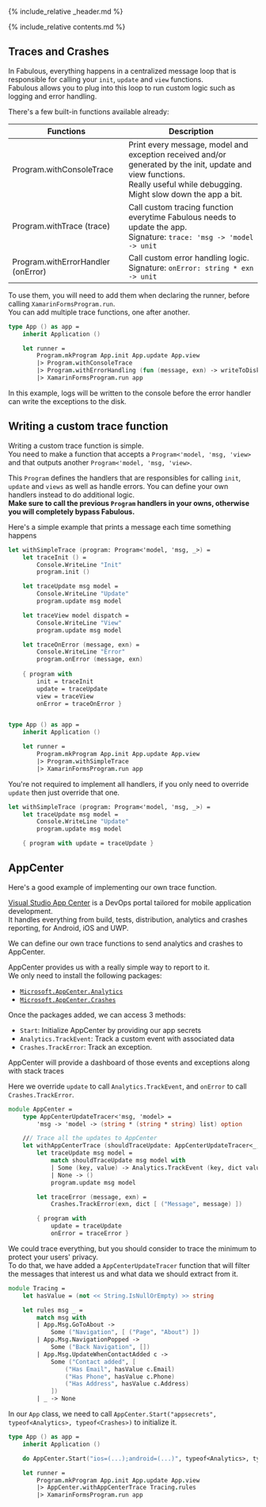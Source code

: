{% include_relative _header.md %}

{% include_relative contents.md %}

Traces and Crashes
------

In Fabulous, everything happens in a centralized message loop that is responsible for calling your `init`, `update` and `view` functions.  
Fabulous allows you to plug into this loop to run custom logic such as logging and error handling.

There's a few built-in functions available already:

| Functions                 | Description |
| ------------------------- | ----------- |
| Program.withConsoleTrace  | Print every message, model and exception received and/or generated by the init, update and view functions. <br/>Really useful while debugging. Might slow down the app a bit. |
| Program.withTrace (trace) | Call custom tracing function everytime Fabulous needs to update the app. <br/>Signature: `trace: 'msg -> 'model -> unit` |
| Program.withErrorHandler (onError)  | Call custom error handling logic. <br/>Signature: `onError: string * exn -> unit` |

To use them, you will need to add them when declaring the runner, before calling `XamarinFormsProgram.run`.  
You can add multiple trace functions, one after another.
```fsharp
type App () as app = 
    inherit Application ()

    let runner = 
        Program.mkProgram App.init App.update App.view
        |> Program.withConsoleTrace
        |> Program.withErrorHandling (fun (message, exn) -> writeToDisk exn)
        |> XamarinFormsProgram.run app
```
In this example, logs will be written to the console before the error handler can write the exceptions to the disk.

Writing a custom trace function
------

Writing a custom trace function is simple.  
You need to make a function that accepts a `Program<'model, 'msg, 'view>` and that outputs another `Program<'model, 'msg, 'view>`.

This `Program` defines the handlers that are responsibles for calling `init`, `update` and `views` as well as handle errors.
You can define your own handlers instead to do additional logic.  
**Make sure to call the previous `Program` handlers in your owns, otherwise you will completely bypass Fabulous.**

Here's a simple example that prints a message each time something happens

```fsharp
let withSimpleTrace (program: Program<'model, 'msg, _>) =
    let traceInit () =
        Console.WriteLine "Init"
        program.init ()

    let traceUpdate msg model =
        Console.WriteLine "Update"
        program.update msg model

    let traceView model dispatch =
        Console.WriteLine "View"
        program.update msg model

    let traceOnError (message, exn) =
        Console.WriteLine "Error"
        program.onError (message, exn)
            
    { program with
        init = traceInit 
        update = traceUpdate
        view = traceView
        onError = traceOnError }


type App () as app = 
    inherit Application ()

    let runner = 
        Program.mkProgram App.init App.update App.view
        |> Program.withSimpleTrace
        |> XamarinFormsProgram.run app
```

You're not required to implement all handlers, if you only need to override `update` then just override that one.

```fsharp
let withSimpleTrace (program: Program<'model, 'msg, _>) =
    let traceUpdate msg model =
        Console.WriteLine "Update"
        program.update msg model

    { program with update = traceUpdate }
```

AppCenter
------

Here's a good example of implementing our own trace function.

[Visual Studio App Center](https://appcenter.ms) is a DevOps portal tailored for mobile application development.  
It handles everything from build, tests, distribution, analytics and crashes reporting, for Android, iOS and UWP.

We can define our own trace functions to send analytics and crashes to AppCenter.

AppCenter provides us with a really simple way to report to it.  
We only need to install the following packages:
- [`Microsoft.AppCenter.Analytics`](https://www.nuget.org/packages/Microsoft.AppCenter.Analytics/)
- [`Microsoft.AppCenter.Crashes`](https://www.nuget.org/packages/Microsoft.AppCenter.Crashes/)

Once the packages added, we can access 3 methods:
- `Start`: Initialize AppCenter by providing our app secrets
- `Analytics.TrackEvent`: Track a custom event with associated data
- `Crashes.TrackError`: Track an exception.

AppCenter will provide a dashboard of those events and exceptions along with stack traces

Here we override `update` to call `Analytics.TrackEvent`, and `onError` to call `Crashes.TrackError`.

```fsharp
module AppCenter =
    type AppCenterUpdateTracer<'msg, 'model> =
        'msg -> 'model -> (string * (string * string) list) option

    /// Trace all the updates to AppCenter
    let withAppCenterTrace (shouldTraceUpdate: AppCenterUpdateTracer<_, _>) (program: Program<_, _, _>) =
        let traceUpdate msg model =
            match shouldTraceUpdate msg model with
            | Some (key, value) -> Analytics.TrackEvent (key, dict value)
            | None -> ()
            program.update msg model

        let traceError (message, exn) =
            Crashes.TrackError(exn, dict [ ("Message", message) ])

        { program with
            update = traceUpdate 
            onError = traceError }
```

We could trace everything, but you should consider to trace the minimum to protect your users' privacy.  
To do that, we have added a `AppCenterUpdateTracer` function that will filter the messages that interest us and what data we should extract from it.

```fsharp
module Tracing =
    let hasValue = (not << String.IsNullOrEmpty) >> string

    let rules msg _ =
        match msg with
        | App.Msg.GoToAbout ->
            Some ("Navigation", [ ("Page", "About") ])
        | App.Msg.NavigationPopped ->
            Some ("Back Navigation", [])
        | App.Msg.UpdateWhenContactAdded c ->
            Some ("Contact added", [
                ("Has Email", hasValue c.Email)
                ("Has Phone", hasValue c.Phone)
                ("Has Address", hasValue c.Address)
            ])
        | _ -> None
```

In our `App` class, we need to call `AppCenter.Start("appsecrets", typeof<Analytics>, typeof<Crashes>)` to initialize it.

```fsharp
type App () as app = 
    inherit Application ()

    do AppCenter.Start("ios=(...);android=(...)", typeof<Analytics>, typeof<Crashes>)

    let runner = 
        Program.mkProgram App.init App.update App.view
        |> AppCenter.withAppCenterTrace Tracing.rules
        |> XamarinFormsProgram.run app
```
